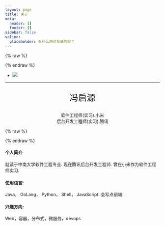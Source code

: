 ```yaml
---
layout: page
title: 关于
meta:
  header: []
  footer: []
sidebar: false
valine:
  placeholder: 有什么想对我说的呢？
---
```


{% raw %}<div class="style-example example">{% endraw %}
<ul class="pure circle center about"><li><img  src="https://res.cloudinary.com/dkzvjuptx/image/upload/v1578820041/info/favicon_s4pmzz.jpg"></li></ul>
<hr>
<center>
	<p style="font-size: 2em;">冯启源</p>
    <span>软件工程师(实习).小米</span></br>
    <span>后台开发工程师(实习).腾讯</span>
</center>

{% raw %}</div>{% endraw %}


#### 个人简介
就读于中南大学软件工程专业.
现在腾讯后台开发工程师.
曾在小米作为软件工程师实习.

#### 使用语言:
Java， GoLang， Python， Shell， JavaScript.
会写点前端.

#### 兴趣方向:
Web，容器，分布式，微服务，devops

